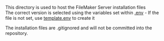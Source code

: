 This directory is used to host the FileMaker Server installation files<br>
The correct version is selected using the variables set within [.env](../../../.env) - If the file is not set, use [template.env](../../../template.env) to create it

The installation files are .gitignored and will not be committed into the repository. 

<!-- Add Download readme (script and url) -->

<!-- Change compose to build correct image -->
<!-- Change script to install correct path -->